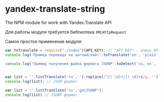 # yandex-translate-string

The NPM module for work with Yandex.Translate API

Для работы модуля требуется библиотека ```XMLHttpRequest``` 

Самое простое применение модуля:

```javascript
var toTranslate = require("./index")(API_KEY); // "API_KEY" - ключь API для работы с Яндекс.Переводчиком.
console.log('Пример перевода на английский!'.toTranslate('en', 'plain')); // Example of translation in English!

console.log('Пример получения файла формата JSONP'.toDetect('ru, en', 'getCodeJSONP')); // вывод:
                                                                                        // getCodeJSONP({"code":200,"lang":"en"})

var list = ''.listTranslate('ru','').replace(/^[( \d]+|[) \d]+$/g, ''); 
console.log(list); // JSON формат

var list = ''.listTranslate('ru','getJSONP');
console.log(list) // JSONP формат
```
